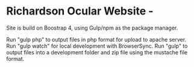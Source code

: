 # Richardson Ocular Website -

Site is build on Boostrap 4, using Gulp/npm as the package manager.

Run "gulp php" to output files in php format for upload to apache server. 
Run "gulp watch" for local development with BrowserSync.
Run "gulp" to output files into a development folder and zip file using the mustache file format.

	
